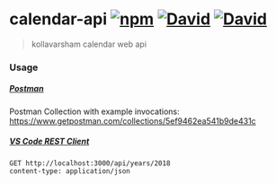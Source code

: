 # calendar-api [![npm](https://img.shields.io/npm/v/kollavarsham-calendar.svg)](https://www.npmjs.com/package/kollavarsham-calendar) [![David](https://img.shields.io/david/kollavarsham/calendar-api.svg)](https://david-dm.org/kollavarsham/calendar-api) [![David](https://img.shields.io/david/dev/kollavarsham/calendar-api.svg)](https://david-dm.org/kollavarsham/calendar-api#info=devDependencies&view=table)
> kollavarsham calendar web api

### Usage

##### [Postman](https://www.getpostman.com/)
Postman Collection with example invocations: https://www.getpostman.com/collections/5ef9462ea541b9de431c

##### [VS Code REST Client](https://marketplace.visualstudio.com/items?itemName=humao.rest-client)

```plain
GET http://localhost:3000/api/years/2018
content-type: application/json
```